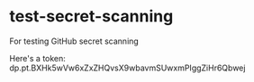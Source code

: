 # test-secret-scanning
For testing GitHub secret scanning

Here's a token:
dp.pt.BXHk5wVw6xZxZHQvsX9wbavmSUwxmPIggZiHr6Qbwej
